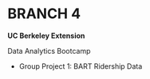 # BRANCH 4
**UC Berkeley Extension**

Data Analytics Bootcamp
* Group Project 1: BART Ridership Data
